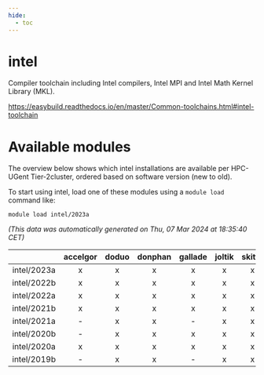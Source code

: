 ```yaml
---
hide:
  - toc
---
```


intel
=====


Compiler toolchain including Intel compilers, Intel MPI and Intel Math Kernel Library (MKL).

https://easybuild.readthedocs.io/en/master/Common-toolchains.html#intel-toolchain
# Available modules


The overview below shows which intel installations are available per HPC-UGent Tier-2cluster, ordered based on software version (new to old).

To start using intel, load one of these modules using a `module load` command like:

```shell
module load intel/2023a
```

*(This data was automatically generated on Thu, 07 Mar 2024 at 18:35:40 CET)*  

| |accelgor|doduo|donphan|gallade|joltik|skitty|
| :---: | :---: | :---: | :---: | :---: | :---: | :---: |
|intel/2023a|x|x|x|x|x|x|
|intel/2022b|x|x|x|x|x|x|
|intel/2022a|x|x|x|x|x|x|
|intel/2021b|x|x|x|x|x|x|
|intel/2021a|-|x|x|-|x|x|
|intel/2020b|-|x|x|x|x|x|
|intel/2020a|x|x|x|x|x|x|
|intel/2019b|-|x|x|-|x|x|
